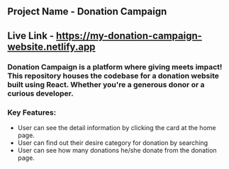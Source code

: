 ## Project Name - Donation Campaign
## Live Link - https://my-donation-campaign-website.netlify.app
  
### Donation Campaign is a platform where giving meets impact! This repository houses the codebase for a donation website built using React. Whether you're a generous donor or a curious developer.

### Key Features:
  - User can see the detail information by clicking the card at the home page.
  - User can find out their desire category for donation by searching
  - User can see how many donations he/she donate from the donation page.
